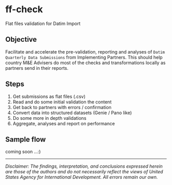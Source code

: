 # ff-check
Flat files validation for Datim Import

## Objective
Facilitate and accelerate the pre-validation, reporting and analyses of `Datim Quarterly Data Submissions` from Implementing Partners. This should help country M&E Advisers do most of the checks and transformations locally as partners send in their reports. 

## Steps

1. Get submissions as flat files (.csv)
2. Read and do some initial validation the content
3. Get back to partners with errors / confirmation
4. Convert data into structured datasets (Genie / Pano like)
5. Do some more in depth validations
6. Aggregate, analyses and report on performance

## Sample flow

coming soon ...:)

---

*Disclaimer: The findings, interpretation, and conclusions expressed herein are those of the authors and do not necessarily reflect the views of United States Agency for International Development. All errors remain our own.*